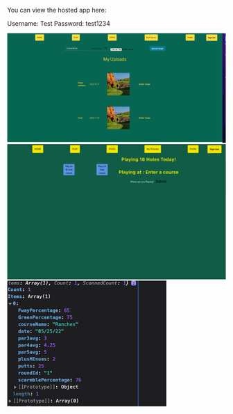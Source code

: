 You can view the hosted app here: 

Username: Test 
Password: test1234


<img src="./src/assests/images/Screen Shot 2022-11-19 at 1.11.41 PM.png" alt="screenshots" />
<img src="./src/assests/images/Screen Shot 2022-11-19 at 1.02.58 PM.png" alt="screenshots" />
<img src ="./src/assests/images/Screen Shot 2022-12-19 at 5.03.18 PM.png" alt="screenshots">